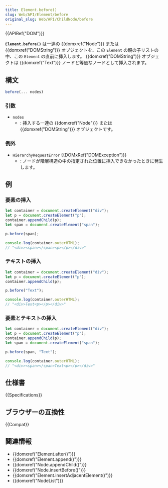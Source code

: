 ```yaml
---
title: Element.before()
slug: Web/API/Element/before
original_slug: Web/API/ChildNode/before
---
```


{{APIRef("DOM")}}

**`Element.before()`** は一連の {{domxref("Node")}} または {{domxref("DOMString")}} オブジェクトを、この `Element` の親の子リストの中、この `Element` の直前に挿入します。 {{domxref("DOMString")}} オブジェクトは {{domxref("Text")}} ノードと等価なノードとして挿入されます。

## 構文

```js
before(... nodes)
```

### 引数

- `nodes`
  - : 挿入する一連の {{domxref("Node")}} または {{domxref("DOMString")}} オブジェクトです。

### 例外

- `HierarchyRequestError` {{DOMxRef("DOMException")}}
  - : ノードが階層構造の中の指定された位置に挿入できなかったときに発生します。

## 例

### 要素の挿入

```js
let container = document.createElement("div");
let p = document.createElement("p");
container.appendChild(p);
let span = document.createElement("span");

p.before(span);

console.log(container.outerHTML);
// "<div><span></span><p></p></div>"
```

### テキストの挿入

```js
let container = document.createElement("div");
let p = document.createElement("p");
container.appendChild(p);

p.before("Text");

console.log(container.outerHTML);
// "<div>Text<p></p></div>"
```

### 要素とテキストの挿入

```js
let container = document.createElement("div");
let p = document.createElement("p");
container.appendChild(p);
let span = document.createElement("span");

p.before(span, "Text");

console.log(container.outerHTML);
// "<div><span></span>Text<p></p></div>"
```

## 仕様書

{{Specifications}}

## ブラウザーの互換性

{{Compat}}

## 関連情報

- {{domxref("Element.after()")}}
- {{domxref("Element.append()")}}
- {{domxref("Node.appendChild()")}}
- {{domxref("Node.insertBefore()")}}
- {{domxref("Element.insertAdjacentElement()")}}
- {{domxref("NodeList")}}

